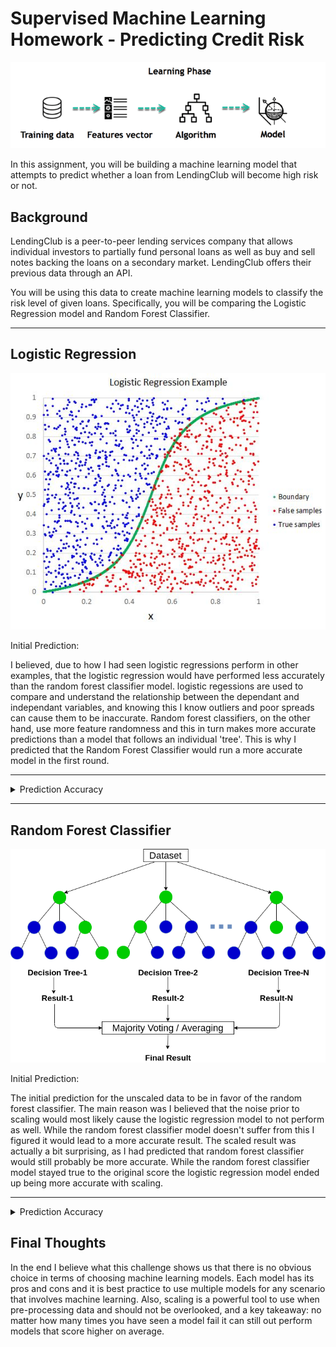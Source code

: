 # Supervised Machine Learning Homework - Predicting Credit Risk

<p align="center">
  <img src="images/supervised_ml.PNG" />
</p>

In this assignment, you will be building a machine learning model that attempts to predict whether a loan from LendingClub will become high risk or not. 

## Background

LendingClub is a peer-to-peer lending services company that allows individual investors to partially fund personal loans as well as buy and sell notes backing the loans on a secondary market. LendingClub offers their previous data through an API.

You will be using this data to create machine learning models to classify the risk level of given loans. Specifically, you will be comparing the Logistic Regression model and Random Forest Classifier.
- - -

## Logistic Regression

<p align="center">
  <img src="images/log_reg.PNG" />
</p>
Initial Prediction:

I believed, due to how I had seen logistic regressions perform in other examples, that the logistic regression would have performed less accurately than the random forest classifier model. logistic regessions are used to compare and understand the relationship between the dependant and independant variables, and knowing this I know outliers and poor spreads can cause them to be inaccurate. Random forest classifiers, on the other hand, use more feature randomness and this in turn makes more accurate predictions than a model that follows an individual 'tree'. This is why I predicted that the Random Forest Classifier would run a more accurate model in the first round.

- - -
<details>
           <summary>Prediction Accuracy</summary>
           <p>The random forest classifier ended up being more accurate than the logistic regression by about .067. While the difference in accuracy is marginal, the random forest classifier ended up being more accurate nonetheless. I believe this is mainly due to the reasons of the random forest classifier having more of a non linear nature. </p>
</details>

- - -

## Random Forest Classifier

<p align="center">
  <img src="images/randomforest.PNG" />
</p>
Initial Prediction:

The initial prediction for the unscaled data to be in favor of the random forest classifier. The main reason was I believed that the noise prior to scaling would most likely cause the logistic regression model to not perform as well. While the random forest classifier model doesn't suffer from this I figured it would lead to a more accurate result. The scaled result was actually a bit surprising, as I had predicted that random forest classifier would still probably be more accurate. While the random forest classifier model stayed true to the original score the logistic regression model ended up being more accurate with scaling.

- - -
<details>
           <summary>Prediction Accuracy</summary>
           <p>The logistic regression was more accurate by about .091 </p>
</details>

## Final Thoughts
In the end I believe what this challenge shows us that there is no obvious choice in terms of choosing machine learning models. Each model has its pros and cons and it is best practice to use multiple models for any scenario that involves machine learning. Also, scaling is a powerful tool to use when pre-processing data and should not be overlooked, and a key takeaway: no matter how many times you have seen a model fail it can still out perform models that score higher on average.

